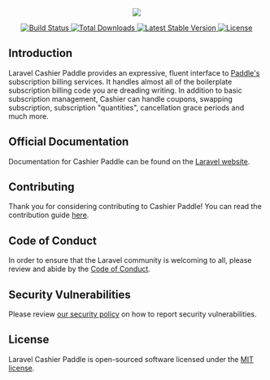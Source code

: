 <p align="center"><img src="https://laravel.com/assets/img/components/logo-cashier.svg"></p>

<p align="center">
    <a href="https://github.com/presttec/laravel-cashier-paddle/actions">
        <img src="https://github.com/presttec/laravel-cashier-paddle/workflows/tests/badge.svg" alt="Build Status">
    </a>
    <a href="https://packagist.org/packages/presttec/laravel-cashier-paddle">
        <img src="https://poser.pugx.org/presttec/laravel-cashier-paddle/d/total.svg" alt="Total Downloads">
    </a>
    <a href="https://packagist.org/packages/presttec/laravel-cashier-paddle">
        <img src="https://poser.pugx.org/presttec/laravel-cashier-paddle/v/stable.svg" alt="Latest Stable Version">
    </a>
    <a href="https://packagist.org/packages/presttec/laravel-cashier-paddle">
        <img src="https://poser.pugx.org/presttec/laravel-cashier-paddle/license.svg" alt="License">
    </a>
</p>

## Introduction

Laravel Cashier Paddle provides an expressive, fluent interface to [Paddle's](https://paddle.com) subscription billing services. It handles almost all of the boilerplate subscription billing code you are dreading writing. In addition to basic subscription management, Cashier can handle coupons, swapping subscription, subscription "quantities", cancellation grace periods and much more.

## Official Documentation

Documentation for Cashier Paddle can be found on the [Laravel website](https://laravel.com/docs/cashier-paddle).

## Contributing

Thank you for considering contributing to Cashier Paddle! You can read the contribution guide [here](.github/CONTRIBUTING.md).

## Code of Conduct

In order to ensure that the Laravel community is welcoming to all, please review and abide by the [Code of Conduct](https://laravel.com/docs/contributions#code-of-conduct).

## Security Vulnerabilities

Please review [our security policy](https://github.com/presttec/laravel-cashier-paddle/security/policy) on how to report security vulnerabilities.

## License

Laravel Cashier Paddle is open-sourced software licensed under the [MIT license](LICENSE.md).
